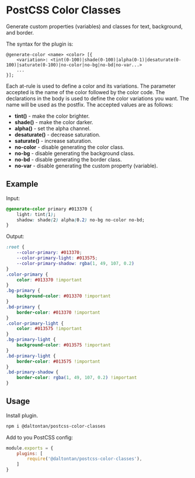 # PostCSS Color Classes

Generate custom properties (variables) and classes for text, background, and border.

The syntax for the plugin is:
```
@generate-color <name> <color> [{
	<variation>: <tint(0-100)|shade(0-100)|alpha(0-1)|desaturate(0-100)|saturate(0-100)|no-color|no-bg|no-bd|no-var...>
    ...
}];
```

Each at-rule is used to define a color and its variations. The parameter accepted is the name of the color followed by
the color code. The declarations in the body is used to define the color variations you want. The name will be used as
the postfix. The accepted values are as follows:

- **tint()** - make the color brighter.
- **shade()** - make the color darker.
- **alpha()** - set the alpha channel.
- **desaturate()** - decrease saturation.
- **saturate()** - increase saturation.
- **no-color** - disable generating the color class.
- **no-bg** - disable generating the background class.
- **no-bd** - disable generating the border class.
- **no-var** - disable generating the custom property (variable).

## Example

Input:
```css
@generate-color primary #013370 {
	light: tint(1);
	shadow: shade(2) alpha(0.2) no-bg no-color no-bd;
}
```

Output:
```css
:root {
    --color-primary: #013370;
    --color-primary-light: #013575;
    --color-primary-shadow: rgba(1, 49, 107, 0.2)
}
.color-primary {
    color: #013370 !important
}
.bg-primary {
    background-color: #013370 !important
}
.bd-primary {
    border-color: #013370 !important
}
.color-primary-light {
    color: #013575 !important
}
.bg-primary-light {
    background-color: #013575 !important
}
.bd-primary-light {
    border-color: #013575 !important
}
.bd-primary-shadow {
    border-color: rgba(1, 49, 107, 0.2) !important
}
```

## Usage

Install plugin.

```bash
npm i @daltontan/postcss-color-classes
```

Add to you PostCSS config:

```js
module.exports = {
	plugins: [
		require('@daltontan/postcss-color-classes'),
	]
}
```
